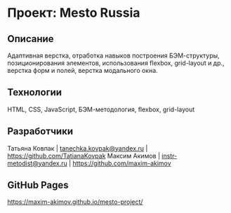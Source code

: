 # Проект: Mesto Russia

## Описание
Адаптивная верстка, отработка навыков построения БЭМ-структуры, позиционирования элементов, использования flexbox, 
grid-layout и др., верстка форм и полей, верстка модального окна.

## Технологии
HTML, CSS, JavaScript, БЭМ-методология, flexbox, grid-layout

## Разработчики
Татьяна Ковпак | tanechka.kovpak@yandex.ru | https://github.com/TatianaKovpak
Максим Акимов | instr-metodist@yandex.ru | https://github.com/maxim-akimov

## GitHub Pages
https://maxim-akimov.github.io/mesto-project/
